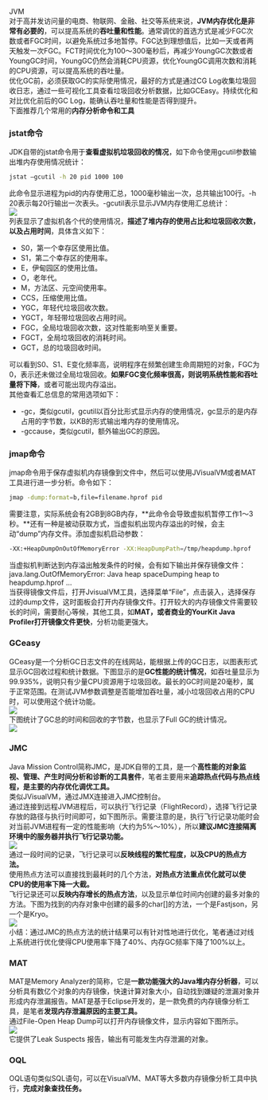JVM<br />对于高并发访问量的电商、物联网、金融、社交等系统来说，**JVM内存优化是非常有必要的**，可以提高系统的**吞吐量和性能**。通常调优的首选方式是减少FGC次数或者FGC时间，以避免系统过多地暂停。FGC达到理想值后，比如一天或者两天触发一次FGC。FCT时间优化为100～300毫秒后，再减少YoungGC次数或者YoungGC时间，YoungGC仍然会消耗CPU资源，优化YoungGC调用次数和消耗的CPU资源，可以提高系统的吞吐量。<br />优化GC前，必须获取GC的实际使用情况，最好的方式是通过CG Log收集垃圾回收日志，通过一些可视化工具查看垃圾回收分析数据，比如GCEasy。持续优化和对比优化前后的GC Log，能确认吞吐量和性能是否得到提升。<br />下面推荐几个常用的**内存分析命令和工具**
<a name="ZS4nb"></a>
### **jstat命令**
JDK自带的jstat命令用于**查看虚拟机垃圾回收的情况**，如下命令使用gcutil参数输出堆内存使用情况统计：
```bash
jstat –gcutil -h 20 pid 1000 100
```
此命令显示进程为pid的内存使用汇总，1000毫秒输出一次，总共输出100行。-h 20表示每20行输出一次表头。-gcutil表示显示JVM内存使用汇总统计：<br />![](https://cdn.nlark.com/yuque/0/2023/png/396745/1676349052617-1584cac7-69ff-4046-9b4e-ac777a3e6c4f.png#averageHue=%23f8f7f5&clientId=u120095e5-8c4e-4&from=paste&id=u84660e41&originHeight=339&originWidth=1080&originalType=url&ratio=2.5&rotation=0&showTitle=false&status=done&style=none&taskId=uf21b9556-b2c6-42a3-bbb0-df2834fa8df&title=)<br />列表显示了虚拟机各个代的使用情况，**描述了堆内存的使用占比和垃圾回收次数，以及占用时间**，具体含义如下： 

- S0，第一个幸存区使用比值。
- S1，第二个幸存区的使用率。
- E，伊甸园区的使用比值。
- O，老年代。
- M，方法区、元空间使用率。
- CCS，压缩使用比值。
- YGC，年轻代垃圾回收次数。
- YGCT，年轻带垃圾回收占用时间。
- FGC，全局垃圾回收次数，这对性能影响至关重要。
- FGCT，全局垃圾回收的消耗时间。
- GCT，总的垃圾回收时间。

可以看到S0、S1、E变化频率高，说明程序在频繁创建生命周期短的对象，FGC为0，表示还未做过全局垃圾回收。**如果FGC变化频率很高，则说明系统性能和吞吐量将下降**，或者可能出现内存溢出。<br />其他查看汇总信息的常用选项如下：

- -gc，类似gcutil，gcutil以百分比形式显示内存的使用情况，gc显示的是内存占用的字节数，以KB的形式输出堆内存的使用情况。
- -gccause，类似gcutil，额外输出GC的原因。
<a name="hmQ7C"></a>
### jmap命令
jmap命令用于保存虚拟机内存镜像到文件中，然后可以使用JVisualVM或者MAT工具进行进一步分析。命令如下：
```bash
jmap -dump:format=b,file=filename.hprof pid
```
需要注意，实际系统会有2GB到8GB内存，**此命令会导致虚拟机暂停工作1～3秒。**还有一种是被动获取方式，当虚拟机出现内存溢出的时候，会主动“dump”内存文件。添加虚拟机启动参数：
```bash
-XX:+HeapDumpOnOutOfMemoryError -XX:HeapDumpPath=/tmp/heapdump.hprof
```
当虚拟机判断达到内存溢出触发条件的时候，会有如下输出并保存镜像文件：<br />java.lang.OutOfMemoryError: Java heap spaceDumping heap to heapdump.hprof ...<br />当获得镜像文件后，打开JvisualVM工具，选择菜单“File”，点击装入，选择保存过的dump文件，这时面板会打开内存镜像文件。打开较大的内存镜像文件需要较长的时间，需要耐心等候，其他工具，如**MAT，或者商业的YourKit Java Profiler打开镜像文件更快**，分析功能更强大。
<a name="ofELy"></a>
### **GCeasy**
GCeasy是一个分析GC日志文件的在线网站，能根据上传的GC日志，以图表形式显示GC回收过程和统计数据。下图显示的是**GC性能的统计情况**，如吞吐量显示为99.935%，说明只有少量CPU资源用于垃圾回收。最长的GC时间是20毫秒，属于正常范围。在测试JVM参数调整是否能增加吞吐量，减小垃圾回收占用的CPU时，可以使用这个统计功能。<br />![](https://cdn.nlark.com/yuque/0/2023/png/396745/1676349052574-c0c3ade4-efad-45ff-84eb-3894f7e54634.png#averageHue=%23f1f1f1&clientId=u120095e5-8c4e-4&from=paste&id=u4ebf6029&originHeight=240&originWidth=546&originalType=url&ratio=2.5&rotation=0&showTitle=false&status=done&style=none&taskId=u2ab3fb72-b923-4cc8-8b7d-1e2a87b3e3a&title=)<br />下图统计了GC总的时间和回收的字节数，也显示了Full GC的统计情况。<br />![](https://cdn.nlark.com/yuque/0/2023/png/396745/1676349052610-783fb8e3-ca63-48eb-bb05-dceead644ad2.png#averageHue=%23a5b0a3&clientId=u120095e5-8c4e-4&from=paste&id=u5d54d7ee&originHeight=198&originWidth=544&originalType=url&ratio=2.5&rotation=0&showTitle=false&status=done&style=none&taskId=u7a19a874-93c3-4a3d-bc10-0fd3f4e72af&title=)
<a name="qP3WI"></a>
### **JMC**
Java Mission Control简称JMC，是JDK自带的工具，是一个**高性能的对象监视、管理、产生时间分析和诊断的工具套件**，笔者主要用来**追踪热点代码与热点线程，是主要的内存优化调优工具。**<br />类似JVisualVM，通过JMX连接进入JMC控制台。<br />通过连接到远程JVM进程后，可以执行飞行记录（FlightRecord），选择飞行记录存放的路径与执行时间即可，如下图所示。需要注意的是，执行飞行记录功能时会对当前JVM进程有一定的性能影响（大约为5%～10%），所以**建议JMC连接隔离环境中的服务器并执行飞行记录功能。**<br />![](https://cdn.nlark.com/yuque/0/2023/png/396745/1676349052619-3dd98491-920f-452f-80eb-5ac583599aaf.png#averageHue=%23f3f2f2&clientId=u120095e5-8c4e-4&from=paste&id=u74698e54&originHeight=345&originWidth=554&originalType=url&ratio=2.5&rotation=0&showTitle=false&status=done&style=none&taskId=u0a50c735-8474-4dcd-8158-d7e3b657789&title=)<br />通过一段时间的记录，飞行记录可以**反映线程的繁忙程度，以及CPU的热点方法。**<br />使用热点方法可以直接找到最耗时的几个方法，**对热点方法重点优化就可以使CPU的使用率下降一大截。**<br />飞行记录还可以**反映内存增长的热点方法**，以及显示单位时间内创建的最多对象的方法。下图为找到的内存对象中创建的最多的char[]的方法，一个是Fastjson，另一个是Kryo。<br />![](https://cdn.nlark.com/yuque/0/2023/png/396745/1676349052618-8a45b2ca-6196-41f9-af8c-1ab0ecd9a8dc.png#averageHue=%23f3efee&clientId=u120095e5-8c4e-4&from=paste&id=u574b6837&originHeight=354&originWidth=549&originalType=url&ratio=2.5&rotation=0&showTitle=false&status=done&style=none&taskId=u8579958c-f7e6-47fd-821a-c2b2aec2cb9&title=)<br />小结：通过JMC的热点方法的统计结果可以有针对性地进行优化，笔者通过对线上系统进行优化使得CPU使用率下降了40%、内存GC频率下降了100%以上。
<a name="qlJ2H"></a>
### **MAT**
MAT是Memory Analyzer的简称，它是**一款功能强大的Java堆内存分析器**，可以分析具有数亿个对象的内存镜像，快速计算对象大小，自动找到嫌疑的泄漏对象并形成内存泄漏报告。MAT是基于Eclipse开发的，是一款免费的内存镜像分析工具，是笔者**发现内存泄漏原因的主要工具。**<br />通过File-Open Heap Dump可以打开内存镜像文件，显示内容如下图所示。<br />![](https://cdn.nlark.com/yuque/0/2023/png/396745/1676349053343-e7ea2dce-bf3f-40b4-afd1-505260d9b93f.png#averageHue=%23f9f9f9&clientId=u120095e5-8c4e-4&from=paste&id=u18c26bbc&originHeight=284&originWidth=546&originalType=url&ratio=2.5&rotation=0&showTitle=false&status=done&style=none&taskId=u7008e15c-e7d4-4fc4-b104-c99c020ba07&title=)<br />它提供了Leak Suspects 报告，输出有可能发生内存泄漏的对象。
<a name="lqY2O"></a>
### **OQL**
OQL语句类似SQL语句，可以在VisualVM、MAT等大多数内存镜像分析工具中执行，**完成对象查找任务。**

